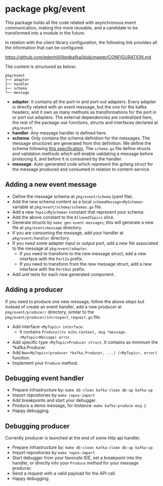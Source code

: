 # package pkg/event

This package holds all the code related with asynchronous
event communication, making this more reusable, and a candidate
to be transformed into a module in the future.

In relation with the client library configuration, the following
link provides all the information that can be configured:

https://github.com/edenhill/librdkafka/blob/master/CONFIGURATION.md

The content is structured as below:

```raw
pkg/event
├── adapter
├── handler
├── schema
└── message
```

* **adapter**: It contains all the port-in and port-out adapters.
  Every adapter is directly related with an event message, but the
  one for the kafka headers, and it own as many methods as transformations
  for the port in or port out adapters. The external dependencies are
  centralized here, the rest of the package use functions, structs and
  interfaces declared at `pkg/event`.
* **handler**: Any message handler is defined here.
* **schema**: Only contains the schema definition for the
  messages. The message structures are generated from this
  definition. We define the schema following
  [this specification](https://json-schema.org/specification.html).
  The `schema.go` file define structs and validation methods which
  will enable validating a message before producing it, and before
  it is consumed by the handler.
* **message**: Auto-generated code which represent the golang
  struct for the message produced and consumed in relation to
  content-service.

## Adding a new event message

* Define the message schema at `pkg/event/schema` (yaml file).
* Add the new schema content as a local
  `schemaMessage<MySchema>` variable at
  `pkg/event/schema/schemas.go` file.
* Add a new `Topic<MySchema>` constant that represent your schema.
* Add the above constant to the `AllowedTopics` slice.
* Generate structs by `make gen-event-messages`; this will
  generate a new file at `pkg/event/message` directory.
* If you are consuming the message, add your handler at
  `pkg/event/handler` directory.
* If you need some adapter input or output port, add a new
  file associated to the message at `pkg/event/adapter`.
  * If you need to transform to the new message struct,
    add a new interface with the `PortIn` prefix.
  * If you need to transform from the new message struct,
    add a new interface with the `PortOut` prefix.
* Add unit tests for each new generated component.

## Adding a producer

If you need to produce one new message, follow the above steps
but instead of create an event handler, add a new producer at
`pkg/event/producer/` directory, similar to the
`pkg/event/producer/introspect_request.go` file.

* Add interface `<MyTopic> interface`.
  * It contains `Produce(ctx echo.Context, msg *message.<MyTopic>Message) error`.
* Add specific type `<MyTopic>Producer struct`. It contains as minimum
  the *kafka.Producer.
* Add `New<MyTopic>(producer *kafka.Producer, ...) (<MyTopic>, error)` function.
* Implement your `Produce` method.

## Debugging event handler

* Prepare infrastructure by: `make db-clean kafka-clean db-up kafka-up`
* Import repositories by `make repos-import`
* Add breakpoints and start your debugger.
* Produce a demo message, for instance: `make kafka-produce-msg-1`
* Happy debugging.

## Debugging producer

Currently producer is launched at the end of some http api handler.

* Prepare infrastructure by: `make db-clean kafka-clean db-up kafka-up`
* Import repositories by `make repos-import`
* Start debugger from your favoruite IDE, set a breakpoint
  into the handler, or directly into your `Produce` method for
  your message producer.
* Send a request with a valid payload for the API call.
* Happy debugging.
